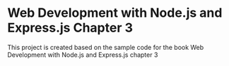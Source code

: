 Web Development with Node.js and Express.js Chapter 3
================================
This project is created based on the sample code for the book Web Development with Node.js and Express.js chapter 3
